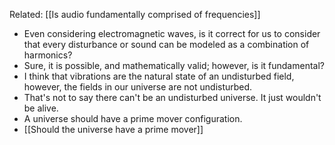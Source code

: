 
Related: [[Is audio fundamentally comprised of frequencies]]

- Even considering electromagnetic waves, is it correct for us to consider that every disturbance or sound can be modeled as a combination of harmonics?
- Sure, it is possible, and mathematically valid; however, is it fundamental?
- I think that vibrations are the natural state of an undisturbed field, however, the fields in our universe are not undisturbed.
- That's not to say there can't be an undisturbed universe. It just wouldn't be alive.
- A universe should have a prime mover configuration.
- [[Should the universe have a prime mover]]
